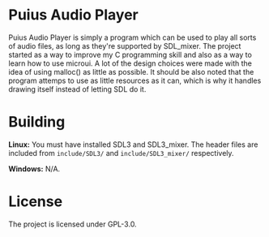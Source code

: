 # Puius Audio Player
Puius Audio Player is simply a program which can be used to play all sorts of audio files, as long as they're supported by SDL_mixer. The project started as a way to improve my C programming skill and also as a way to learn how to use microui. A lot of the design choices were made with the idea of using malloc() as little as possible. It should be also noted that the program attemps to use as little resources as it can, which is why it handles drawing itself instead of letting SDL do it.

# Building
**Linux:**
You must have installed SDL3 and SDL3_mixer. The header files are included from `include/SDL3/` and `include/SDL3_mixer/` respectively.

**Windows:** N/A.

# License
The project is licensed under GPL-3.0.
